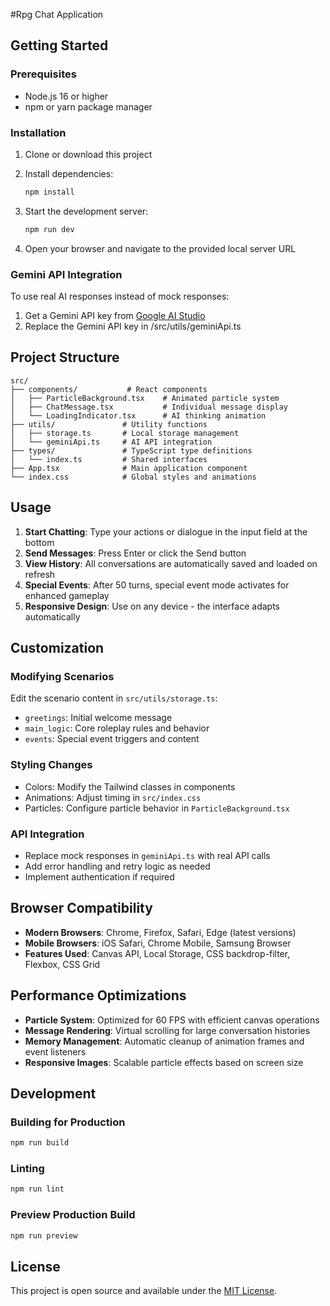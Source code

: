 #Rpg Chat Application

## Getting Started

### Prerequisites
- Node.js 16 or higher
- npm or yarn package manager

### Installation
1. Clone or download this project
2. Install dependencies:
   ```bash
   npm install
   ```

3. Start the development server:
   ```bash
   npm run dev
   ```

4. Open your browser and navigate to the provided local server URL

### Gemini API Integration

To use real AI responses instead of mock responses:

1. Get a Gemini API key from [Google AI Studio](https://aistudio.google.com/)
2. Replace the Gemini API key in /src/utils/geminiApi.ts

## Project Structure

```
src/
├── components/           # React components
│   ├── ParticleBackground.tsx    # Animated particle system
│   ├── ChatMessage.tsx           # Individual message display
│   └── LoadingIndicator.tsx      # AI thinking animation
├── utils/               # Utility functions
│   ├── storage.ts       # Local storage management
│   └── geminiApi.ts     # AI API integration
├── types/               # TypeScript type definitions
│   └── index.ts         # Shared interfaces
├── App.tsx              # Main application component
└── index.css            # Global styles and animations
```

## Usage

1. **Start Chatting**: Type your actions or dialogue in the input field at the bottom
2. **Send Messages**: Press Enter or click the Send button
3. **View History**: All conversations are automatically saved and loaded on refresh
4. **Special Events**: After 50 turns, special event mode activates for enhanced gameplay
5. **Responsive Design**: Use on any device - the interface adapts automatically

## Customization

### Modifying Scenarios
Edit the scenario content in `src/utils/storage.ts`:
- `greetings`: Initial welcome message
- `main_logic`: Core roleplay rules and behavior
- `events`: Special event triggers and content

### Styling Changes
- Colors: Modify the Tailwind classes in components
- Animations: Adjust timing in `src/index.css`
- Particles: Configure particle behavior in `ParticleBackground.tsx`

### API Integration
- Replace mock responses in `geminiApi.ts` with real API calls
- Add error handling and retry logic as needed
- Implement authentication if required

## Browser Compatibility

- **Modern Browsers**: Chrome, Firefox, Safari, Edge (latest versions)
- **Mobile Browsers**: iOS Safari, Chrome Mobile, Samsung Browser
- **Features Used**: Canvas API, Local Storage, CSS backdrop-filter, Flexbox, CSS Grid

## Performance Optimizations

- **Particle System**: Optimized for 60 FPS with efficient canvas operations
- **Message Rendering**: Virtual scrolling for large conversation histories
- **Memory Management**: Automatic cleanup of animation frames and event listeners
- **Responsive Images**: Scalable particle effects based on screen size

## Development

### Building for Production
```bash
npm run build
```

### Linting
```bash
npm run lint
```

### Preview Production Build
```bash
npm run preview
```

## License

This project is open source and available under the [MIT License](LICENSE).